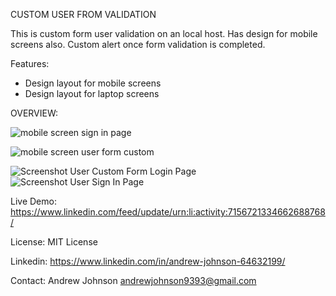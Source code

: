 CUSTOM USER FROM VALIDATION 

This is custom form user validation on an local host. Has design for mobile screens also. Custom alert once form validation is completed. 



Features:
 - Design layout for mobile screens
 - Design layout for laptop screens



OVERVIEW:



![mobile screen sign in page](https://github.com/jesusfaithandwordisinmyheartalways/customformuservalidation/assets/90214404/cb6aff26-3d0e-4ed0-908c-8c8f8b6b3a49)

![mobile screen user form custom ](https://github.com/jesusfaithandwordisinmyheartalways/customformuservalidation/assets/90214404/2e82e039-4f9b-4cd0-be1f-69b16b20c41c)

![Screenshot User Custom Form Login Page](https://github.com/jesusfaithandwordisinmyheartalways/customformuservalidation/assets/90214404/83c4ab79-82d0-4c25-aac2-9b5ee5b786d0)
![Screenshot User Sign In Page](https://github.com/jesusfaithandwordisinmyheartalways/customformuservalidation/assets/90214404/3c595fa5-1ee4-459d-96e8-048f17ddeb8e)




Live Demo:
https://www.linkedin.com/feed/update/urn:li:activity:7156721334662688768/


License:
MIT License 

Linkedin:
https://www.linkedin.com/in/andrew-johnson-64632199/

Contact:
Andrew Johnson
andrewjohnson9393@gmail.com

